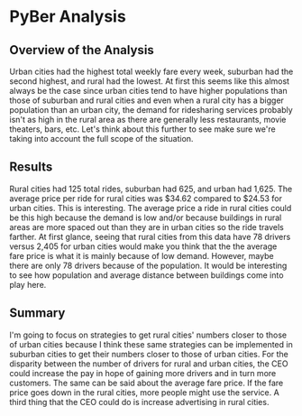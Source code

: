 # PyBer Analysis

## Overview of the Analysis
Urban cities had the highest total weekly fare every week, suburban had the second highest, and rural had the lowest. At first this seems like this almost always be the case since urban cities tend to have higher populations than those of suburban and rural cities and even when a rural city has a bigger population than an urban city, the demand for ridesharing services probably isn't as high in the rural area as there are generally less restaurants, movie theaters, bars, etc. Let's think about this further to see make sure we're taking into account the full scope of the situation.

## Results
Rural cities had 125 total rides, suburban had 625, and urban had 1,625. The average price per ride for rural cities was $34.62 compared to $24.53 for urban cities. This is interesting. The average price a ride in rural cities could be this high because the demand is low and/or because buildings in rural areas are more spaced out than they are in urban cities so the ride travels farther. At first glance, seeing that rural cities from this data have 78 drivers versus 2,405 for urban cities would make you think that the the average fare price is what it is mainly because of low demand. However, maybe there are only 78 drivers because of the population. It would be interesting to see how population and average distance between buildings come into play here.

## Summary
I'm going to focus on strategies to get rural cities' numbers closer to those of urban cities because I think these same strategies can be implemented in suburban cities to get their numbers closer to those of urban cities. For the disparity between the number of drivers for rural and urban cities, the CEO could increase the pay in hope of gaining more drivers and in turn more customers. The same can be said about the average fare price. If the fare price goes down in the rural cities, more people might use the service. A third thing that the CEO could do is increase advertising in rural cities.
